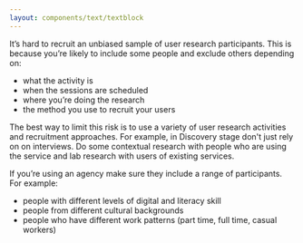 ```yaml
---
layout: components/text/textblock
---
```


It’s hard to recruit an unbiased sample of user research participants. This is because you’re likely to include some people and exclude others depending on:
- what the activity is
- when the sessions are scheduled
- where you’re doing the research
- the method you use to recruit your users

The best way to limit this risk is to use a variety of user research activities and recruitment approaches. For example, in Discovery stage don't just rely on on interviews. Do some contextual research with people who are using the service and lab research with users of existing services.

If you’re using an agency make sure they include a range of participants. For example:
- people with different levels of digital and literacy skill
- people from different cultural backgrounds
- people who have different work patterns (part time, full time, casual workers)
